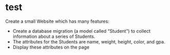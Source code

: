 # test
Create a small Website which has many features:
  - Create a database migration (a model called “Student”) to collect information about a series of Students. 
  - The attributes for the Students are name, weight, height, color, and gpa. 
  - Display these attributes on the page
